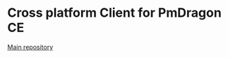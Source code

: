 # Cross platform Client for PmDragon CE
[Main repository](https://github.com/cybersturmer/pmdragon)
